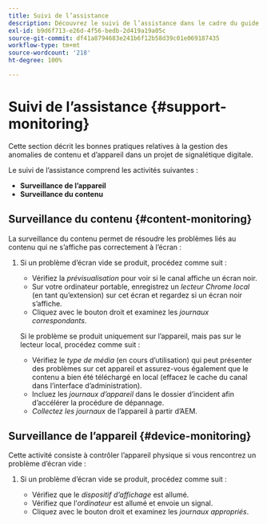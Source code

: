 ```yaml
---
title: Suivi de l’assistance
description: Découvrez le suivi de l’assistance dans le cadre du guide des bonnes pratiques d’AEM Screens.
exl-id: b9d6f713-e26d-4f56-bedb-2d419a19a05c
source-git-commit: df41a8794683e241b6f12b58d39c01e069187435
workflow-type: tm+mt
source-wordcount: '218'
ht-degree: 100%

---
```


# Suivi de l’assistance {#support-monitoring}

Cette section décrit les bonnes pratiques relatives à la gestion des anomalies de contenu et d’appareil dans un projet de signalétique digitale.

Le suivi de l’assistance comprend les activités suivantes :

* **Surveillance de l’appareil**
* **Surveillance du contenu**

## Surveillance du contenu {#content-monitoring}

La surveillance du contenu permet de résoudre les problèmes liés au contenu qui ne s’affiche pas correctement à l’écran :

1. Si un problème d’écran vide se produit, procédez comme suit :

   * Vérifiez la *prévisualisation* pour voir si le canal affiche un écran noir.
   * Sur votre ordinateur portable, enregistrez un *lecteur Chrome local* (en tant qu’extension) sur cet écran et regardez si un écran noir s’affiche.
   * Cliquez avec le bouton droit et examinez les *journaux correspondants*.

   Si le problème se produit uniquement sur l’appareil, mais pas sur le lecteur local, procédez comme suit :

   * Vérifiez le *type de média* (en cours d’utilisation) qui peut présenter des problèmes sur cet appareil et assurez-vous également que le contenu a bien été téléchargé en local (effacez le cache du canal dans l’interface d’administration).
   * Incluez les *journaux d’appareil* dans le dossier d’incident afin d’accélérer la procédure de dépannage.
   * *Collectez les journaux* de l’appareil à partir d’AEM.

## Surveillance de l’appareil {#device-monitoring}

Cette activité consiste à contrôler l’appareil physique si vous rencontrez un problème d’écran vide :

1. Si un problème d’écran vide se produit, procédez comme suit :

   * Vérifiez que le *dispositif d’affichage* est allumé.
   * Vérifiez que l’*ordinateur* est allumé et envoie un signal.
   * Cliquez avec le bouton droit et examinez les *journaux appropriés*.
